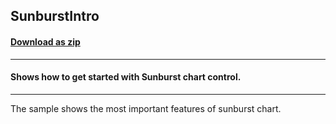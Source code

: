 ## SunburstIntro
#### [Download as zip](https://grapecity.github.io/DownGit/#/home?url=https://github.com/GrapeCity/ComponentOne-UWP-Samples/tree/master/C1.UWP.FlexChart/CS/SunburstIntro)
____
#### Shows how to get started with Sunburst chart control.
____
The sample shows the most important features of sunburst chart.
